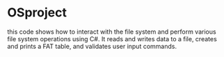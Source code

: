 # OSproject
this code shows how to interact with the file system and perform various file system operations using C#. It reads and writes data to a file, creates and prints a FAT table, and validates user input commands.
